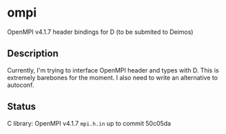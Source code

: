 # ompi
OpenMPI v4.1.7 header bindings for D (to be submited to Deimos)

## Description
Currently, I'm trying to interface OpenMPI header and types with D. This is extremely barebones for the moment. 
I also need to write an alternative to autoconf.

## Status

C library: OpenMPI v4.1.7 ``mpi.h.in`` up to commit 50c05da
